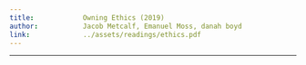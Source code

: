 ```yaml
---
title:            Owning Ethics (2019)
author:           Jacob Metcalf, Emanuel Moss, danah boyd
link:             ../assets/readings/ethics.pdf
---
```

---
